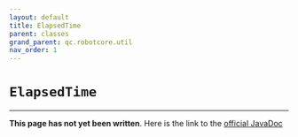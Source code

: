 ```yaml
---
layout: default
title: ElapsedTime
parent: classes
grand_parent: qc.robotcore.util
nav_order: 1
---
```

# `ElapsedTime`
---
**This page has not yet been written**. Here is the link to the [official JavaDoc](https://ftctechnh.github.io/ftc_app/doc/javadoc/com/qualcomm/robotcore/util/ElapsedTime.html)
        